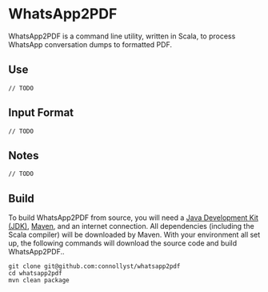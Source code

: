WhatsApp2PDF
============

WhatsApp2PDF is a command line utility, written in Scala, to process WhatsApp
conversation dumps to formatted PDF.

Use
---

    // TODO

Input Format
------------

    // TODO

Notes
-----

    // TODO

Build
-----
To build WhatsApp2PDF from source, you will need a
[Java Development Kit (JDK)](http://www.oracle.com/technetwork/java/javase/downloads),
[Maven](http://maven.apache.org/), and an internet connection. All dependencies
(including the Scala compiler) will be downloaded by Maven. With your
environment all set up, the following commands will download the source code and
build WhatsApp2PDF..

    git clone git@github.com:connollyst/whatsapp2pdf
    cd whatsapp2pdf
    mvn clean package
